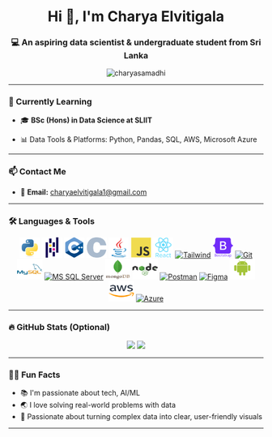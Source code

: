 <h1 align="center">Hi 👋, I'm Charya Elvitigala</h1>
<h3 align="center">💻 An aspiring data scientist & undergraduate student from Sri Lanka</h3>

<p align="center">
  <img src="https://komarev.com/ghpvc/?username=charyasamadhi&label=Profile%20views&color=0e75b6&style=flat" alt="charyasamadhi" />
</p>

---

### 🌱 Currently Learning
- 🎓 **BSc (Hons) in Data Science at SLIIT**

- 📊 Data Tools & Platforms: Python, Pandas, SQL, AWS, Microsoft Azure

---

### 📫 Contact Me
- 📧 **Email:** charyaelvitigala1@gmail.com
<!-- Optional social links -->
<!-- - 💼 [LinkedIn](#) -->
<!-- - 🌐 [Portfolio Website](#) -->

---

### 🛠️ Languages & Tools

<p align="center">
  <a href="https://www.python.org"><img src="https://raw.githubusercontent.com/devicons/devicon/master/icons/python/python-original.svg" width="40" height="40" alt="Python"/></a>
  <a href="https://pandas.pydata.org/"><img src="https://raw.githubusercontent.com/devicons/devicon/2ae2a900d2f041da66e950e4d48052658d850630/icons/pandas/pandas-original.svg" width="40" height="40" alt="Pandas"/></a>
  <a href="https://www.w3schools.com/cpp/"><img src="https://raw.githubusercontent.com/devicons/devicon/master/icons/cplusplus/cplusplus-original.svg" width="40" height="40" alt="C++"/></a>
  <a href="https://www.cprogramming.com/"><img src="https://raw.githubusercontent.com/devicons/devicon/master/icons/c/c-original.svg" width="40" height="40" alt="C"/></a>
  <a href="https://www.java.com"><img src="https://raw.githubusercontent.com/devicons/devicon/master/icons/java/java-original.svg" width="40" height="40" alt="Java"/></a>
  <a href="https://developer.mozilla.org/en-US/docs/Web/JavaScript"><img src="https://raw.githubusercontent.com/devicons/devicon/master/icons/javascript/javascript-original.svg" width="40" height="40" alt="JavaScript"/></a>
  <a href="https://reactjs.org/"><img src="https://raw.githubusercontent.com/devicons/devicon/master/icons/react/react-original-wordmark.svg" width="40" height="40" alt="React"/></a>
  <a href="https://tailwindcss.com/"><img src="https://www.vectorlogo.zone/logos/tailwindcss/tailwindcss-icon.svg" width="40" height="40" alt="Tailwind"/></a>
  <a href="https://getbootstrap.com"><img src="https://raw.githubusercontent.com/devicons/devicon/master/icons/bootstrap/bootstrap-plain-wordmark.svg" width="40" height="40" alt="Bootstrap"/></a>
  <a href="https://git-scm.com/"><img src="https://www.vectorlogo.zone/logos/git-scm/git-scm-icon.svg" width="40" height="40" alt="Git"/></a>
  <a href="https://www.mysql.com/"><img src="https://raw.githubusercontent.com/devicons/devicon/master/icons/mysql/mysql-original-wordmark.svg" width="50" height="40" alt="MySQL"/></a>
  <a href="https://www.microsoft.com/en-us/sql-server"><img src="https://www.svgrepo.com/show/303229/microsoft-sql-server-logo.svg" width="50" height="40" alt="MS SQL Server"/></a>
  <a href="https://www.mongodb.com/"><img src="https://raw.githubusercontent.com/devicons/devicon/master/icons/mongodb/mongodb-original-wordmark.svg" width="50" height="40" alt="MongoDB"/></a>
  <a href="https://nodejs.org"><img src="https://raw.githubusercontent.com/devicons/devicon/master/icons/nodejs/nodejs-original-wordmark.svg" width="50" height="40" alt="Node.js"/></a>
  <a href="https://postman.com"><img src="https://www.vectorlogo.zone/logos/getpostman/getpostman-icon.svg" width="50" height="40" alt="Postman"/></a>
  <a href="https://www.figma.com/"><img src="https://www.vectorlogo.zone/logos/figma/figma-icon.svg" width="50" height="40" alt="Figma"/></a>
  <a href="https://developer.android.com"><img src="https://raw.githubusercontent.com/devicons/devicon/master/icons/android/android-original-wordmark.svg" width="50" height="40" alt="Android"/></a>
  <a href="https://aws.amazon.com"><img src="https://raw.githubusercontent.com/devicons/devicon/master/icons/amazonwebservices/amazonwebservices-original-wordmark.svg" width="50" height="40" alt="AWS"/></a>
  <a href="https://azure.microsoft.com/en-in/"><img src="https://www.vectorlogo.zone/logos/microsoft_azure/microsoft_azure-icon.svg" width="50" height="40" alt="Azure"/></a>
</p>

---

### 🔥 GitHub Stats (Optional)

<p align="center">
  <img src="https://github-readme-stats.vercel.app/api?username=charyasamadhi&show_icons=true&theme=react&hide_border=true" width="48%" />
  <img src="https://github-readme-streak-stats.herokuapp.com/?user=charyasamadhi&theme=react&hide_border=true" width="48%" />
</p>

---

### 🙋‍♀️ Fun Facts

- 📚 I'm passionate about tech, AI/ML
- 🌏 I love solving real-world problems with data
- 🎯 Passionate about turning complex data into clear, user-friendly visuals

---

